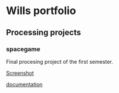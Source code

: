 # Wills portfolio

## Processing projects

### spacegame
Final procesing project of the first semester.

[Screenshot](https://github.com/willsnow06/python_programing1/blob/gh-pages/images/Screen%20Shot%202021-03-18%20at%208.38.03%20AM.png?raw=true)

[documentation](spaceGame.zip)

